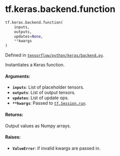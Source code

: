<div itemscope itemtype="http://developers.google.com/ReferenceObject">
<meta itemprop="name" content="tf.keras.backend.function" />
<meta itemprop="path" content="Stable" />
</div>

# tf.keras.backend.function

``` python
tf.keras.backend.function(
    inputs,
    outputs,
    updates=None,
    **kwargs
)
```



Defined in [`tensorflow/python/keras/backend.py`](https://www.tensorflow.org/code/tensorflow/python/keras/backend.py).

Instantiates a Keras function.

#### Arguments:

* <b>`inputs`</b>: List of placeholder tensors.
* <b>`outputs`</b>: List of output tensors.
* <b>`updates`</b>: List of update ops.
* <b>`**kwargs`</b>: Passed to <a href="../../../tf/InteractiveSession.md#run"><code>tf.Session.run</code></a>.


#### Returns:

Output values as Numpy arrays.


#### Raises:

* <b>`ValueError`</b>: if invalid kwargs are passed in.